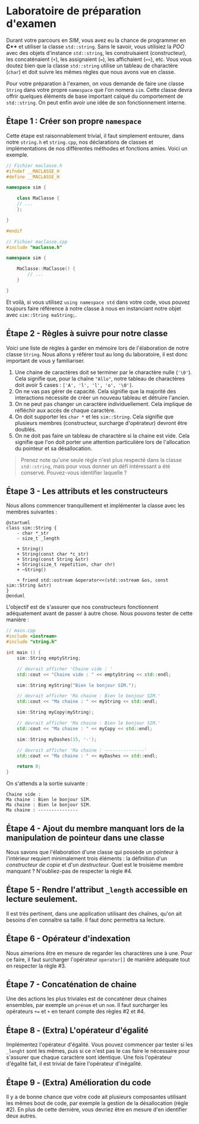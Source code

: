 # Laboratoire de préparation d'examen

Durant votre parcours en *SIM*, vous avez eu la chance de programmer en **C++** et utiliser la classe `std::string`. Sans le savoir, vous utilisiez la *POO* avec des objets d'instance `std::string`, les construisaient (constructeur), les concaténaient (`+`), les assignaient (`=`), les affichaient (`<<`), etc. Vous vous doutez bien que la classe `std::string` utilise un tableau de charactère (`char`) et doit suivre les mêmes règles que nous avons vue en classe.

Pour votre préparation à l'examen, on vous demande de faire une classe `String` dans votre propre `namespace` que l'on nomera `sim`. Cette classe devra offrir quelques éléments de base important calqué du comportement de `std::string`. On peut enfin avoir une idée de son fonctionnement interne.

## Étape 1 : Créer son propre `namespace`

Cette étape est raisonnablement trivial, il faut simplement entourer, dans notre `string.h` et `string.cpp`, nos déclarations de classes et implémentations de nos différentes méthodes et fonctions amies. Voici un exemple.

```cpp
// Fichier maclasse.h
#ifndef __MACLASSE_H
#define __MACLASSE_H

namespace sim {

    class MaClasse {
    // ...
    };

}

#endif

// Fichier maclasse.cpp
#include "maclasse.h"

namespace sim {

    MaClasse::MaClasse() {
        // ...
    }

}
```

Et voilà, si vous utilisez `using namespace std` dans votre code, vous pouvez toujours faire référence à notre classe à nous en instanciant notre objet avec `sim::String maString;`.

## Étape 2 - Règles à suivre pour notre classe

Voici une liste de règles à garder en mémoire lors de l'élaboration de notre classe `String`. Nous allons y référer tout au long du laboratoire, il est donc important de vous y familiariser.

1. Une chaine de caractères doit se terminer par le charactère nulle (`'\0'`). Cela signifie que, pour la chaîne `"Allo"`, notre tableau de charactères doit avoir 5 cases : `['A', 'l', 'l', 'o', '\0']`.
1. On ne vas pas gérer de capacité. Cela signifie que la majorité des interactions nécessite de créer un nouveau tableau et détruire l'ancien.
1. On ne peut pas changer un caractère individuellement. Cela implique de réfléchir aux accès de chaque caractère.
1. On doit supporter les `char *` et les `sim::String`. Cela signifie que plusieurs membres (constructeur, surcharge d'opérateur) devront être doublés.
1. On ne doit pas faire un tableau de charactère si la chaine est vide. Cela signifie que l'on doit porter une attention particulière lors de l'allocation du pointeur et sa désallocation.

> Prenez note qu'une seule règle n'est plus respecté dans la classe `std::string`, mais pour vous donner un défi intéressant a été conservé. Pouvez-vous identifier laquelle ?

## Étape 3 - Les attributs et les constructeurs

Nous allons commencer tranquillement et implémenter la classe avec les membres suivantes :

```plantuml
@startuml
class sim::String {
    - char *_str
    - size_t _length

    + String()
    + String(const char *c_str)
    + String(const String &str)
    + String(size_t repetition, char chr)
    + ~String()

    + friend std::ostream &operator<<(std::ostream &os, const sim::String &str)
}
@enduml
```

L'objectif est de s'assurer que nos constructeurs fonctionnent adéquatement avant de passer à autre chose. Nous pouvons tester de cette manière :

```cpp
// main.cpp
#include <iostream>
#include "string.h"

int main () {
    sim::String emptyString;

    // devrait afficher 'Chaine vide : '
    std::cout << "Chaine vide : " << emptyString << std::endl;

    sim::String myString("Bien le bonjour SIM.");

    // devrait afficher 'Ma chaine : Bien le bonjour SIM.'
    std::cout << "Ma chaine : " << myString << std::endl;   

    sim::String myCopy(myString);

    // devrait afficher 'Ma chaine : Bien le bonjour SIM.'
    std::cout << "Ma chaine : " << myCopy << std::endl;

    sim::String myDashes(15, '-');

    // devrait afficher 'Ma chaine : ---------------'
    std::cout << "Ma chaine : " << myDashes << std::endl;

    return 0;
}
```

On s'attends a la sortie suivante :

```
Chaine vide :
Ma chaine : Bien le bonjour SIM.
Ma chaine : Bien le bonjour SIM.
Ma chaine : ---------------
```

## Étape 4 - Ajout du membre manquant lors de la manipulation de pointeur dans une classe

Nous savons que l'élaboration d'une classe qui possède un pointeur à l'intérieur requiert minimalement trois éléments : la définition d'un *constructeur de copie* et d'un *destructeur*. Quel est le troisième membre manquant ? N'oubliez-pas de respecter la règle #4.

## Étape 5 - Rendre l'attribut `_length` accessible en lecture seulement.

Il est très pertinent, dans une application utilisant des chaînes, qu'on ait besoins d'en connaître sa taille. Il faut donc permettra sa lecture.

## Étape 6 - Opérateur d'indexation

Nous aimerions être en mesure de regarder les charactères une à une. Pour ce faire, il faut surcharger l'opérateur `operator[]` de manière adéquate tout en respecter la règle #3.

## Étape 7 - Concaténation de chaine

Une des actions les plus triviales est de concaténer deux chaines ensembles, par exemple un `prénom` et un `nom`. Il faut surcharger les opérateurs `+=` et `+` en tenant compte des règles #2 et #4.

## Étape 8 - (Extra) L'opérateur d'égalité

Implémentez l'opérateur d'égalité. Vous pouvez commencer par tester si les `_lenght` sont les mêmes, puis si ce n'est pas le cas faire le nécessaire pour s'assurer que chaque caractère sont identique. Une fois l'opérateur d'égalité fait, il est trivial de faire l'opérateur d'inégalité.

## Étape 9 - (Extra) Amélioration du code

Il y a de bonne chance que votre code ait plusieurs composantes utilisant les mêmes bout de code, par exemple la gestion de la désallocation (règle #2). En plus de cette dernière, vous devriez être en mesure d'en identifier deux autres.
